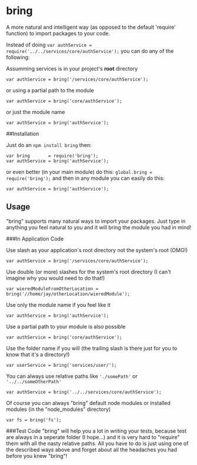 bring
=====

A more natural and intelligent way (as opposed to the default 'require' function) to import packages to your code.


Instead of doing ```var authService = require('../../services/core/authService');``` you can do any of the following:


Assumming services is in your project's **root** directory
```
var authService = bring('/services/core/authService');
```
or using a partial path to the module
```
var authService = bring('core/authService');
```
or just the module name
```
var authService = bring('authService');
```

##Installation

Just do an ```npm install bring``` then:
```
var bring       = require('bring');
var authService = bring('authService');
```
or even better (in your main module) do this: ```global.bring = require('bring');``` and then in any module you can easily do this:
```
var authService = bring('authService');
```

## Usage
"bring" supports many natural ways to import your packages. Just type in anything you feel natural to you and it will bring the module you had in mind!

###In Application Code

Use slash as your application's root directory not the system's root (OMG!)

```
var authService = bring('/services/core/authService');
```

Use double (or more) slashes for the system's root directory (I can't imagine why you would need to do that!)

```
var wieredModuleFromOtherLocation = bring('//home/jay/otherLocation/wieredModule');
```

Use only the module name if you feel like it

```
var authService = bring('authService');
```

Use a partial path to your module is also possible

```
var authService = bring('core/authService');
```

Use the folder name if you will (the trailing slash is there just for you to know that it's a directory!)

```
var userService = bring('services/user/');
```

You can always use relative paths like ```'./somePath'``` or ```'../../someOtherPath'```

```
var authService = bring('../../services/core/authService');
```

Of course you can always "bring" default node modules or installed modules (in the "node_modules" directory)

```
var fs = bring('fs');
```

###Test Code
"bring" will help you a lot in writing your tests, because test are always in a seperate folder (I hope...) and it is very hard to "require" them with all the nasty relative paths. All you have to do is just using one of the described ways above and forget about all the headaches you had before you knew "bring"! 
